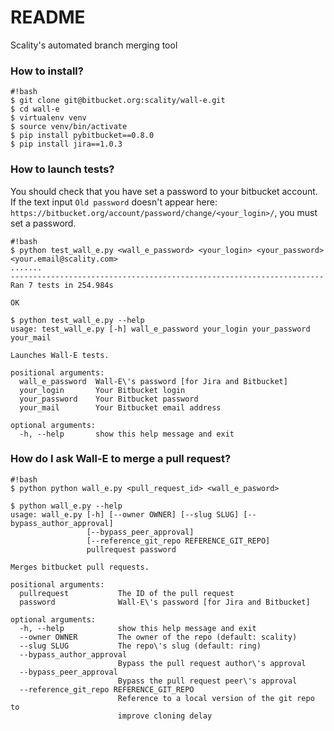 # README #

Scality's automated branch merging tool

### How to install? ###

```
#!bash
$ git clone git@bitbucket.org:scality/wall-e.git
$ cd wall-e
$ virtualenv venv
$ source venv/bin/activate
$ pip install pybitbucket==0.8.0
$ pip install jira==1.0.3

```
### How to launch tests? ###

You should check that you have set a password to your bitbucket account.
If the text input `Old password` doesn't appear here:
`https://bitbucket.org/account/password/change/<your_login>/`, you must set a password.

```
#!bash
$ python test_wall_e.py <wall_e_password> <your_login> <your_password> <your.email@scality.com> 
.......
----------------------------------------------------------------------
Ran 7 tests in 254.984s

OK

$ python test_wall_e.py --help
usage: test_wall_e.py [-h] wall_e_password your_login your_password your_mail

Launches Wall-E tests.

positional arguments:
  wall_e_password  Wall-E\'s password [for Jira and Bitbucket]
  your_login       Your Bitbucket login
  your_password    Your Bitbucket password
  your_mail        Your Bitbucket email address

optional arguments:
  -h, --help       show this help message and exit
```

### How do I ask Wall-E to merge a pull request? ###

```
#!bash
$ python python wall_e.py <pull_request_id> <wall_e_pasword>

$ python wall_e.py --help
usage: wall_e.py [-h] [--owner OWNER] [--slug SLUG] [--bypass_author_approval]
                 [--bypass_peer_approval]
                 [--reference_git_repo REFERENCE_GIT_REPO]
                 pullrequest password

Merges bitbucket pull requests.

positional arguments:
  pullrequest           The ID of the pull request
  password              Wall-E\'s password [for Jira and Bitbucket]

optional arguments:
  -h, --help            show this help message and exit
  --owner OWNER         The owner of the repo (default: scality)
  --slug SLUG           The repo\'s slug (default: ring)
  --bypass_author_approval
                        Bypass the pull request author\'s approval
  --bypass_peer_approval
                        Bypass the pull request peer\'s approval
  --reference_git_repo REFERENCE_GIT_REPO
                        Reference to a local version of the git repo to
                        improve cloning delay
```